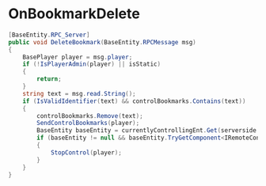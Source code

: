 <Badge type="danger" text="Carbon Compatible"/><Badge type="warning" text="Oxide Compatible"/>
# OnBookmarkDelete
```csharp
[BaseEntity.RPC_Server]
public void DeleteBookmark(BaseEntity.RPCMessage msg)
{
	BasePlayer player = msg.player;
	if (!IsPlayerAdmin(player) || isStatic)
	{
		return;
	}
	string text = msg.read.String();
	if (IsValidIdentifier(text) && controlBookmarks.Contains(text))
	{
		controlBookmarks.Remove(text);
		SendControlBookmarks(player);
		BaseEntity baseEntity = currentlyControllingEnt.Get(serverside: true);
		if (baseEntity != null && baseEntity.TryGetComponent<IRemoteControllable>(out var component) && component.GetIdentifier() == text)
		{
			StopControl(player);
		}
	}
}

```
